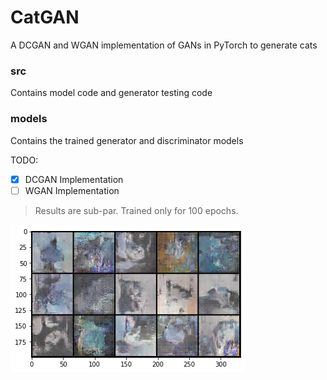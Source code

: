 # CatGAN
A DCGAN and WGAN implementation of GANs in PyTorch to generate cats

### src

Contains model code and generator testing code

### models

Contains the trained generator and discriminator models

TODO:
- [x] DCGAN Implementation
- [ ] WGAN Implementation

> Results are sub-par. Trained only for 100 epochs.

![15 Generated Cat Images](https://github.com/KulkarniKaustubh/CatGAN/blob/main/models/15_cats.png)
